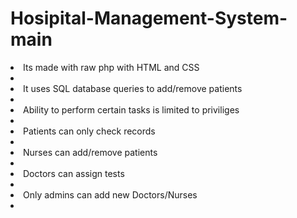 # Hosipital-Management-System-main
 
<li>Its made with raw php with HTML and CSS<li>
<li>It uses SQL database queries to add/remove patients<li>
<li>Ability to perform certain tasks is limited to priviliges<li>
<li>Patients can only check records<li>
<li>Nurses can add/remove patients<li>
<li>Doctors can assign tests<li>
<li>Only admins can add new Doctors/Nurses<li>
